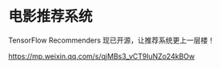 # 电影推荐系统

TensorFlow Recommenders 现已开源，让推荐系统更上一层楼！

https://mp.weixin.qq.com/s/qjMBs3_vCT9luNZo24kBOw